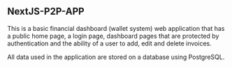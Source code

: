 ## NextJS-P2P-APP

This is a basic financial dashboard (wallet system) web application that has a public home page, a login page, dashboard pages that are protected by authentication and the ability of a user to add, edit and delete invoices.

All data used in the application are stored on a database using PostgreSQL.
